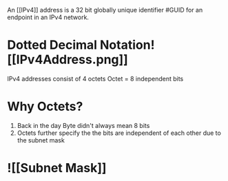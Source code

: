 An [[IPv4]] address is a 32 bit globally unique identifier #GUID for an endpoint in an IPv4 network.

# Dotted Decimal Notation![[IPv4Address.png]]

IPv4 addresses consist of 4 octets
	Octet = 8 independent bits

# Why Octets?
1. Back in the day Byte didn't always mean 8 bits
2. Octets further specify the the bits are independent of each other due to the subnet mask

# ![[Subnet Mask]]
